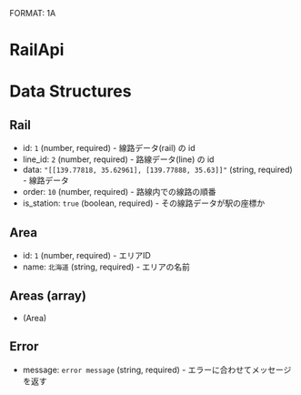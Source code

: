 FORMAT: 1A

# RailApi

<!-- include(area.md) -->
<!-- include(rail.md) -->

# Data Structures

## Rail
+ id: `1` (number, required) - 線路データ(rail) の id
+ line_id: `2` (number, required) - 路線データ(line) の id
+ data: ``"[[139.77818, 35.62961], [139.77888, 35.63]]"`` (string, required) - 線路データ
+ order: `10` (number, required) - 路線内での線路の順番
+ is_station: `true` (boolean, required) - その線路データが駅の座標か

## Area
+ id: `1` (number, required) - エリアID
+ name: `北海道` (string, required) - エリアの名前

## Areas (array)
 + (Area)

## Error
+ message: `error message` (string, required) - エラーに合わせてメッセージを返す

